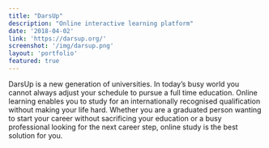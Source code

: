 ```yaml
---
title: "DarsUp"
description: "Online interactive learning platform"
date: '2018-04-02'
link: 'https://darsup.org/'
screenshot: '/img/darsup.png'
layout: 'portfolio'
featured: true
---
```

DarsUp is a new generation of universities. In today’s busy world you cannot always adjust your schedule to pursue a full time education. Online learning enables you to study for an internationally recognised qualification without making your life hard. Whether you are a graduated person wanting to start your career without sacrificing your education or a busy professional looking for the next career step, online study is the best solution for you.
